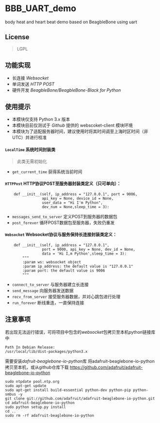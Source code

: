 # BBB_UART_demo
body heat and heart beat demo based on BeagbleBone using uart

## License
> LGPL

## 功能实现
- 长连接 *Websocket*
- 单词发送 *HTTP POST*
- 硬件开发 *BeagbleBone/BeagbleBone-Black for Python*

## 使用提示
- 本模块仅支持 Python 3.x 版本
- 本模块目前仅测试于 *Github* 提供的 webscoket-client 模块环境
- 本模块为了适配服务器时间，建议使用时将其时间调至上海时区时间（非UTC）并进行校准


#### `LocalTime` 系统时间封装类
> 此类无需初始化
- `get_current_time` 获得系统当前时间
#### `HTTPPost` HTTP协议POST至服务器封装类定义（只可单向）：
```
    def __init__(self, ip_address = "127.0.0.1", port = 9006,
                 api_key = None, device_id = None,
                 user_data = "Hi I'm Python",
                 dev_num = None,sleep_time = 3):
```
- `messages_send_to_server` 定义POST到服务器的数据包
- `post_forever` 循环POST数据包至服务器，失败仍重发
#### `Websocket` Websocket协议与服务保持长连接封装类定义：
```
    def __init__(self, ip_address = "127.0.0.1",
                 port = 9000, api_key = None, dev_id = None,
                 data = 'Hi I,m Python',sleep_time = 3):
        """
        :param ws: websocket object
        :param ip_address: the default value is "127.0.0.1"
        :param port: the default value is 9006
        """
```
- `connect_to_server` 与服务器建立长连接
- `send_message` 向服务器发送数据
- `recv_from_server` 接受服务器数据，并对心跳包进行处理
- `run_forever` 断线重连，一直保持连接

## 注意事项
若出现无法运行错误，可将项目中包含的*websocket*包拷贝至本机python链接库中
```
Path In Debian Release:
/usr/local/lib/dist-packages/python3.x
```

需要安装*dafruit-beaglebone-io-python*库
将adafruit-beaglebone-io-python拷贝至本机，或从github仓库下载
<https://github.com/adafruit/adafruit-beaglebone-io-python>

```
sudo ntpdate pool.ntp.org
sudo apt-get update
sudo apt-get install build-essential python-dev python-pip python-smbus -y
git clone git://github.com/adafruit/adafruit-beaglebone-io-python.git
cd adafruit-beaglebone-io-python
sudo python setup.py install
cd ..
sudo rm -rf adafruit-beaglebone-io-python
```
